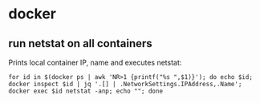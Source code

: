 # docker

 ## run netstat on all containers

Prints local container IP, name and executes netstat:

```
for id in $(docker ps | awk 'NR>1 {printf("%s ",$1)}'); do echo $id; docker inspect $id | jq '.[] | .NetworkSettings.IPAddress,.Name'; docker exec $id netstat -anp; echo ""; done
```

